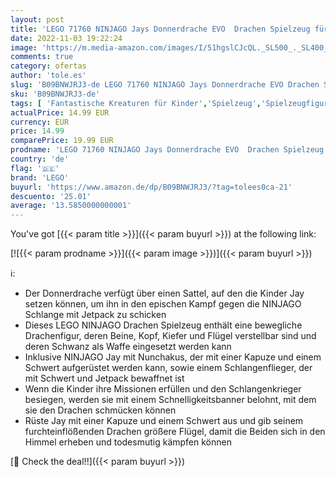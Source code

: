 ```yaml
---
layout: post
title: 'LEGO 71760 NINJAGO Jays Donnerdrache EVO  Drachen Spielzeug für Kinder ab 6 Jahren mit Drachenfigur und Schlangen  Blitzdrache'
date: 2022-11-03 19:22:24
image: 'https://m.media-amazon.com/images/I/51hgslCJcQL._SL500_._SL400_.jpg'
comments: true
category: ofertas
author: 'tole.es'
slug: 'B09BNWJRJ3-de LEGO 71760 NINJAGO Jays Donnerdrache EVO Drachen Spielzeug...'
sku: 'B09BNWJRJ3-de'
tags: [ 'Fantastische Kreaturen für Kinder','Spielzeug','Spielzeugfiguren & Spielsets','lego','🇩🇪', ]
actualPrice: 14.99 EUR
currency: EUR
price: 14.99
comparePrice: 19.99 EUR
prodname: 'LEGO 71760 NINJAGO Jays Donnerdrache EVO  Drachen Spielzeug für Kinder ab 6 Jahren mit Drachenfigur und Schlangen  Blitzdrache'
country: 'de'
flag: '🇩🇪'
brand: 'LEGO'
buyurl: 'https://www.amazon.de/dp/B09BNWJRJ3/?tag=tolees0ca-21'
descuento: '25.01'
average: '13.5850000000001'
---
```


You've got [{{< param title >}}]({{< param buyurl >}}) at the following link:

[![{{< param prodname >}}]({{< param image >}})]({{< param buyurl >}})

ℹ️:

- Der Donnerdrache verfügt über einen Sattel, auf den die Kinder Jay setzen können, um ihn in den epischen Kampf gegen die NINJAGO Schlange mit Jetpack zu schicken
- Dieses LEGO NINJAGO Drachen Spielzeug enthält eine bewegliche Drachenfigur, deren Beine, Kopf, Kiefer und Flügel verstellbar sind und deren Schwanz als Waffe eingesetzt werden kann
- Inklusive NINJAGO Jay mit Nunchakus, der mit einer Kapuze und einem Schwert aufgerüstet werden kann, sowie einem Schlangenflieger, der mit Schwert und Jetpack bewaffnet ist
- Wenn die Kinder ihre Missionen erfüllen und den Schlangenkrieger besiegen, werden sie mit einem Schnelligkeitsbanner belohnt, mit dem sie den Drachen schmücken können
- Rüste Jay mit einer Kapuze und einem Schwert aus und gib seinem furchteinflößenden Drachen größere Flügel, damit die Beiden sich in den Himmel erheben und todesmutig kämpfen können

[🛒 Check the deal!!]({{< param buyurl >}})
